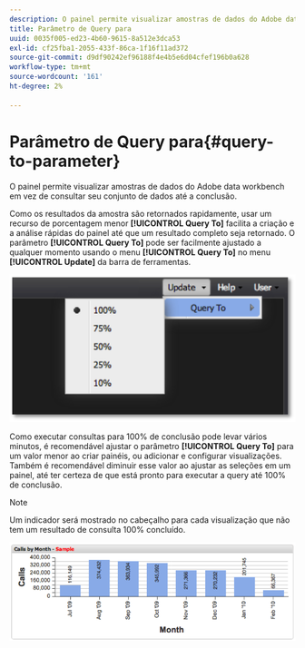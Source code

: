 ```yaml
---
description: O painel permite visualizar amostras de dados do Adobe data workbench em vez de consultar seu conjunto de dados até a conclusão.
title: Parâmetro de Query para
uuid: 0035f005-ed23-4b60-9615-8a512e3dca53
exl-id: cf25fba1-2055-433f-86ca-1f16f11ad372
source-git-commit: d9df90242ef96188f4e4b5e6d04cfef196b0a628
workflow-type: tm+mt
source-wordcount: '161'
ht-degree: 2%

---
```


# Parâmetro de Query para{#query-to-parameter}

O painel permite visualizar amostras de dados do Adobe data workbench em vez de consultar seu conjunto de dados até a conclusão.

Como os resultados da amostra são retornados rapidamente, usar um recurso de porcentagem menor **[!UICONTROL Query To]** facilita a criação e a análise rápidas do painel até que um resultado completo seja retornado. O parâmetro **[!UICONTROL Query To]** pode ser facilmente ajustado a qualquer momento usando o menu **[!UICONTROL Query To]** no menu **[!UICONTROL Update]** da barra de ferramentas.

![](assets/query_to.png)

Como executar consultas para 100% de conclusão pode levar vários minutos, é recomendável ajustar o parâmetro **[!UICONTROL Query To]** para um valor menor ao criar painéis, ou adicionar e configurar visualizações. Também é recomendável diminuir esse valor ao ajustar as seleções em um painel, até ter certeza de que está pronto para executar a query até 100% de conclusão.

>[!NOTE]
>
>Um indicador será mostrado no cabeçalho para cada visualização que não tem um resultado de consulta 100% concluído.

![](assets/query_to2.png)
